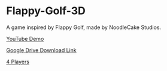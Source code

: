 # Flappy-Golf-3D
A game inspired by Flappy Golf, made by NoodleCake Studios.

[YouTube Demo](https://youtu.be/5VJxFsQfg6c "Demo")

[Google Drive Download Link](https://drive.google.com/drive/folders/1Q_0hKVTg4hEA-WWQlSkQMm_FbNYzmy-L?usp=drive_link "Download")

[4 Players](4players.png)
